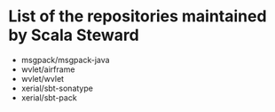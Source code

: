 # List of the repositories maintained by Scala Steward
- msgpack/msgpack-java
- wvlet/airframe
- wvlet/wvlet
- xerial/sbt-sonatype
- xerial/sbt-pack

